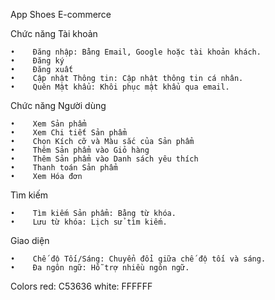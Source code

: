 App Shoes E-commerce

Chức năng Tài khoản

    •    Đăng nhập: Bằng Email, Google hoặc tài khoản khách.
    •    Đăng ký
    •    Đăng xuất
    •    Cập nhật Thông tin: Cập nhật thông tin cá nhân.
    •    Quên Mật khẩu: Khôi phục mật khẩu qua email.

Chức năng Người dùng

    •    Xem Sản phẩm
    •    Xem Chi tiết Sản phẩm
    •    Chọn Kích cỡ và Màu sắc của Sản phẩm
    •    Thêm Sản phẩm vào Giỏ hàng
    •    Thêm Sản phẩm vào Danh sách yêu thích
    •    Thanh toán Sản phẩm
    •    Xem Hóa đơn

Tìm kiếm

    •    Tìm kiếm Sản phẩm: Bằng từ khóa.
    •    Lưu từ khóa: Lịch sử tìm kiếm.

Giao diện

    •    Chế độ Tối/Sáng: Chuyển đổi giữa chế độ tối và sáng.
    •    Đa ngôn ngữ: Hỗ trợ nhiều ngôn ngữ.

Colors
    red: C53636
    white: FFFFFF
